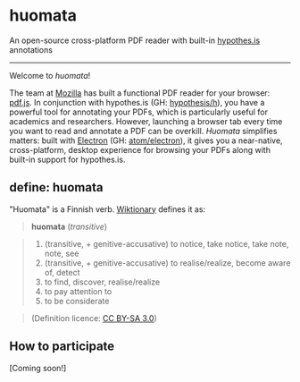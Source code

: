 # huomata

An open-source cross-platform PDF reader with built-in [hypothes.is](https://hypothes.is) annotations

---

Welcome to *huomata*!

The team at [Mozilla](https://github.com/mozilla/) has built a functional PDF reader for your browser: [pdf.js](https://github.com/mozilla/pdf.js).
In conjunction with hypothes.is (GH: [hypothesis/h](https://github.com/hypothesis/h)), you have a powerful tool for annotating your PDFs, which is particularly useful for academics and researchers.
However, launching a browser tab every time you want to read and annotate a PDF can be overkill.
*Huomata* simplifies matters: built with [Electron](http://electron.atom.io/) (GH: [atom/electron](https://github.com/atom/electron)), it gives you a near-native, cross-platform, desktop experience for browsing your PDFs along with built-in support for hypothes.is.

## define: huomata

"Huomata" is a Finnish verb.
[Wiktionary](https://en.wiktionary.org/wiki/huomata) defines it as:


> **huomata** (*transitive*)

> 1. (transitive, + genitive-accusative) to notice, take notice, take note, note, see
> 2. (transitive, + genitive-accusative) to realise/realize, become aware of, detect
> 3. to find, discover, realise/realize
> 4. to pay attention to
> 5. to be considerate

> (Definition licence: [CC BY-SA 3.0](https://creativecommons.org/licenses/by-sa/3.0/))

## How to participate

[Coming soon!]
